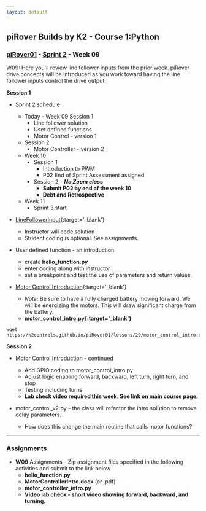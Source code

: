 ```yaml
---
layout: default
---
```

## piRover Builds by K2 - Course 1:Python

### [piRover01](../../) - [Sprint 2](../) - Week 09

W09: Here you'll review line follower inputs from the prior week. piRover drive concepts will be introduced as you work toward having the line follower inputs control the drive output.

**Session 1**

- Sprint 2 schedule
  - Today - Week 09 Session 1
    - Line follower solution
    - User defined functions
    - Motor Control - version 1
  - Session 2 
    - Motor Controller - version 2
  - Week 10
    - Session 1  
      - Introduction to PWM
      - P02 End of Sprint Assessment assigned
    - Session 2 - ***No Zoom class***
      - **Submit P02 by end of the week 10**
      - **Debt and Retrospective**
  - Week 11 
    - Sprint 3 start


- [LineFollowerInput](../../lessons/28/LineFollowerInput.pdf){:target='_blank'}
  - Instructor will code solution
  - Student coding is optional. See assignments.

- User defined function - an introduction
  - create **hello_function.py**
  - enter coding along with instructor
  - set a breakpoint and test the use of parameters and return values.

- [Motor Control Introduction](../../lessons/29/MotorControllerIntro.docx){:target='_blank'}
  - *Note:* Be sure to have a fully charged battery moving forward. We will be energizing the motors. This will draw significant charge from the battery.
  - **[motor_control_intro.py](../../lessons/29/motor_control_intro.py){:target='_blank'}**
  
```console
wget https://k2controls.github.io/piRover01/lessons/29/motor_control_intro.py

```

**Session 2**

- Motor Control Introduction - continued
  - Add GPIO coding to motor_control_intro.py
  - Adjust logic enabling forward, backward, left turn, right turn, and stop
  - Testing including turns
  - **Lab check video required this week. See link on main course page.**

- motor_control_v2.py - the class will refactor the intro solution to remove delay parameters.
  - How does this change the main routine that calls motor functions?

---

### Assignments

- **W09** Assignments - Zip assignment files specified in the following activities and submit to the link below
    - **hello_function.py**
    - **MotorControllerIntro.docx** (or .pdf)
    - **motor_controller_intro.py**
    - **Video lab check - short video showing forward, backward, and turning.**

